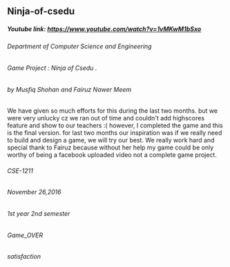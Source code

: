 ## Ninja-of-csedu
##### Youtube link: https://www.youtube.com/watch?v=1vMKwM1bSxo

###### Department of Computer Science and Engineering
###### Game Project : Ninja of Csedu .
###### by Musfiq Shohan and Fairuz Nawer Meem
We have given so much efforts for this during the last two months.
but we were very unlucky cz we ran out of time and couldn't add highscores feature and show to our teachers :(
however, I completed the game and this is the final version.
for last two months our inspiration was if we really need to build and design a game, we will try our best. We really work hard and special thank to Fairuz because without her help my game could be only worthy of being a facebook uploaded video not a complete game project.
###### CSE-1211
###### November 26,2016
###### 1st year 2nd semester
###### Game_OVER
###### satisfaction
